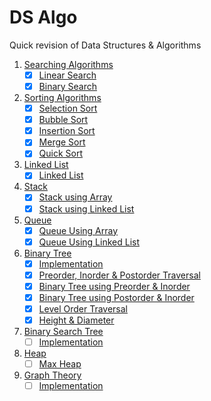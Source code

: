 # DS Algo
Quick revision of Data Structures & Algorithms

1. [Searching Algorithms](https://github.com/imsoumya18/ds_algo/tree/main/Searching%20Algorithms)
    - [x] [Linear Search](https://github.com/imsoumya18/ds_algo/blob/main/Searching%20Algorithms/1.%20linear_search.cpp)
    - [x] [Binary Search](https://github.com/imsoumya18/ds_algo/blob/main/Searching%20Algorithms/2.%20binary_search.cpp)
2. [Sorting Algorithms](https://github.com/imsoumya18/ds_algo/tree/main/Sorting%20Algorithms)
    - [x] [Selection Sort](https://github.com/imsoumya18/ds_algo/blob/main/Sorting%20Algorithms/1.%20Selection%20Sort.cpp)
    - [x] [Bubble Sort](https://github.com/imsoumya18/ds_algo/blob/main/Sorting%20Algorithms/2.%20Bubble%20Sort.cpp)
    - [x] [Insertion Sort](https://github.com/imsoumya18/ds_algo/blob/main/Sorting%20Algorithms/3.%20Insertion%20Sort.cpp)
    - [x] [Merge Sort](https://github.com/imsoumya18/ds_algo/blob/main/Sorting%20Algorithms/4.%20Merge%20Sort.cpp)
    - [x] [Quick Sort](https://github.com/imsoumya18/ds_algo/blob/main/Sorting%20Algorithms/5.%20Quick%20Sort.cpp)
3. [Linked List](https://github.com/imsoumya18/ds_algo/tree/main/Linked%20List)
    - [x] [Linked List](https://github.com/imsoumya18/ds_algo/blob/main/Linked%20List/1.%20linked_list.cpp)
4. [Stack](https://github.com/imsoumya18/ds_algo/tree/main/Stack)
    - [x] [Stack using Array](https://github.com/imsoumya18/ds_algo/blob/main/Stack/stack_using_array.cpp)
    - [x] [Stack using Linked List](https://github.com/imsoumya18/ds_algo/blob/main/Stack/stack_using_linkedlist.cpp)
5. [Queue](https://github.com/imsoumya18/ds_algo/tree/main/Queue)
    - [x] [Queue Using Array](https://github.com/imsoumya18/ds_algo/blob/main/Queue/queue_using_array.cpp)
    - [x] [Queue Using Linked List](https://github.com/imsoumya18/ds_algo/blob/main/Queue/queue_using_linkedlist.cpp)
6. [Binary Tree](https://github.com/imsoumya18/ds_algo/tree/main/Binary%20Tree)
    - [x] [Implementation](https://github.com/imsoumya18/ds_algo/blob/main/Binary%20Tree/1.%20bin_tree.cpp)
    - [x] [Preorder, Inorder & Postorder Traversal](https://github.com/imsoumya18/ds_algo/blob/main/Binary%20Tree/2.%20bin_tree_traversal.cpp)
    - [x] [Binary Tree using Preorder & Inorder](https://github.com/imsoumya18/ds_algo/blob/main/Binary%20Tree/3.%20bin_tree_using_preorder_inorder.cpp)
    - [x] [Binary Tree using Postorder & Inorder](https://github.com/imsoumya18/ds_algo/blob/main/Binary%20Tree/4.%20bin_tree_using_postorder_inorder.cpp)
    - [x] [Level Order Traversal](https://github.com/imsoumya18/ds_algo/blob/main/Binary%20Tree/5.%20bin_tree_level_order_traversal.cpp)
    - [x] [Height & Diameter](https://github.com/imsoumya18/ds_algo/blob/main/Binary%20Tree/6.%20bin_tree_height_diameter.cpp)
7. [Binary Search Tree](https://github.com/imsoumya18/ds_algo/tree/main/Binary%20Search%20Tree)
    - [ ] [Implementation](https://github.com/imsoumya18/ds_algo/blob/main/Binary%20Search%20Tree/1.%20bst.cpp)
8. [Heap](https://github.com/imsoumya18/ds_algo/tree/main/Heap)
    - [ ] [Max Heap](https://github.com/imsoumya18/ds_algo/blob/main/Heap/max_heap.cpp)
9. [Graph Theory](https://github.com/imsoumya18/ds_algo/tree/main/Graph%20Theory)
    - [ ] [Implementation](https://github.com/imsoumya18/ds_algo/blob/main/Graph%20Theory/1.%20graph.cpp)
